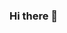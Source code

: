 ### Hi there 👋

<!--
**ELFrancisco4/ELFrancisco4** is a ✨ _special_ ✨ repository because its `README.md` (this file) appears on your GitHub profile.

Here are some ideas to get you started:

- 🔭 I’m currently working on ... My portfolio Website
- 🌱 I’m currently learning ... React
- 👯 I’m looking to collaborate on ... Javascirpt
- 🤔 I’m looking for help with ... Javascript
- 💬 Ask me about ... Anything
- 📫 How to reach me: ... Twitter: El_Francisco4
- 😄 Pronouns: ...
- ⚡ Fun fact: ...
-->
